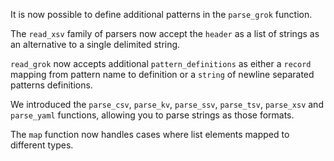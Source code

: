 It is now possible to define additional patterns in the `parse_grok` function.

The `read_xsv` family of parsers now accept the `header` as a list of strings as
an alternative to a single delimited string.

`read_grok` now accepts additional `pattern_definitions` as either a `record`
mapping from pattern name to definition or a `string` of newline separated
patterns definitions.

We introduced the `parse_csv`, `parse_kv`, `parse_ssv`, `parse_tsv`, `parse_xsv` and
`parse_yaml` functions, allowing you to parse strings as those formats.

The `map` function now handles cases where list elements mapped to different types.
